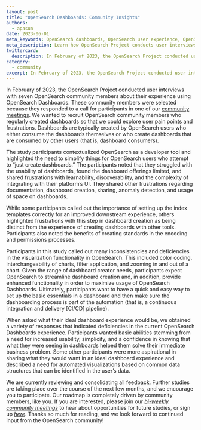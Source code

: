 ```yaml
---
layout: post
title: "OpenSearch Dashboards: Community Insights"
authors: 
  - apasun
date: 2023-06-01
meta_keywords: OpenSearch dashboards, OpenSearch user experience, OpenSearch exploratory study, OpenSearch users
meta_description: Learn how OpenSearch Project conducts user interviews to help improve OpenSearch Dashboards and how you can participate in future studies.
twittercard:
  description: In February of 2023, the OpenSearch Project conducted user interviews with seven OpenSearch community members about their experience using OpenSearch Dashboards
category:
  - community
excerpt: In February of 2023, the OpenSearch Project conducted user interviews with seven OpenSearch community members about their experience using OpenSearch Dashboards. These community members were selected because they responded to a call for participants in one of our community meetings. We wanted to recruit OpenSearch community members who regularly created dashboards so that we could explore user pain points and frustrations. Dashboards are typically created by OpenSearch users who either consume the dashboards themselves or who create dashboards that are consumed by other users (that is, dashboard consumers). 
---
```



In February of 2023, the OpenSearch Project conducted user interviews with seven OpenSearch community members about their experience using OpenSearch Dashboards. These community members were selected because they responded to a call for participants in one of our [community meetings](https://forum.opensearch.org/t/opensearch-community-meeting-2023-0131/11892). We wanted to recruit OpenSearch community members who regularly created dashboards so that we could explore user pain points and frustrations. Dashboards are typically created by OpenSearch users who either consume the dashboards themselves or who create dashboards that are consumed by other users (that is, dashboard consumers). 

The study participants contextualized OpenSearch as a developer tool and highlighted the need to simplify things for OpenSearch users who attempt to “just create dashboards.” The participants noted that they struggled with the usability of dashboards, found the dashboard offerings limited, and shared frustrations with learnability, discoverability, and the complexity of integrating with their platform’s UI. They shared other frustrations regarding documentation, dashboard creation, sharing, anomaly detection, and usage of space on dashboards. 

While some participants called out the importance of setting up the index templates correctly for an improved downstream experience, others highlighted frustrations with this step in dashboard creation as being distinct from the experience of creating dashboards with other tools. Participants also noted the benefits of creating standards in the encoding and permissions processes. 

Participants in this study called out many inconsistencies and deficiencies in the visualization functionality in OpenSearch. This included color coding, interchangeability of charts, filter application, and zooming in and out of a chart. Given the range of dashboard creator needs, participants expect OpenSearch to streamline dashboard creation and, in addition, provide enhanced functionality in order to maximize usage of OpenSearch Dashboards. Ultimately, participants want to have a quick and easy way to set up the basic essentials in a dashboard and then make sure the dashboarding process is part of the automation (that is, a continuous integration and delivery [CI/CD] pipeline). 

When asked what their ideal dashboard experience would be, we obtained a variety of responses that indicated deficiencies in the current OpenSearch Dashboards experience. Participants wanted basic abilities stemming from a need for increased usability, simplicity, and a confidence in knowing that what they were seeing in dashboards helped them solve their immediate business problem. Some other participants were more aspirational in sharing what they would want in an ideal dashboard experience and described a need for automated visualizations based on common data structures that can be identified in the user’s data. 

We are currently reviewing and consolidating all feedback. Further studies are taking place over the course of the next few months, and we encourage you to participate. Our roadmap is completely driven by community members, like you. If you are interested, please join our [_bi-weekly community meetings_](https://www.meetup.com/opensearch/) to hear about opportunities for future studies, or sign up [_here_](https://amazonmr.au1.qualtrics.com/jfe/form/SV_251DHi1opohhist). Thanks so much for reading, and we look forward to continued input from the OpenSearch community!

